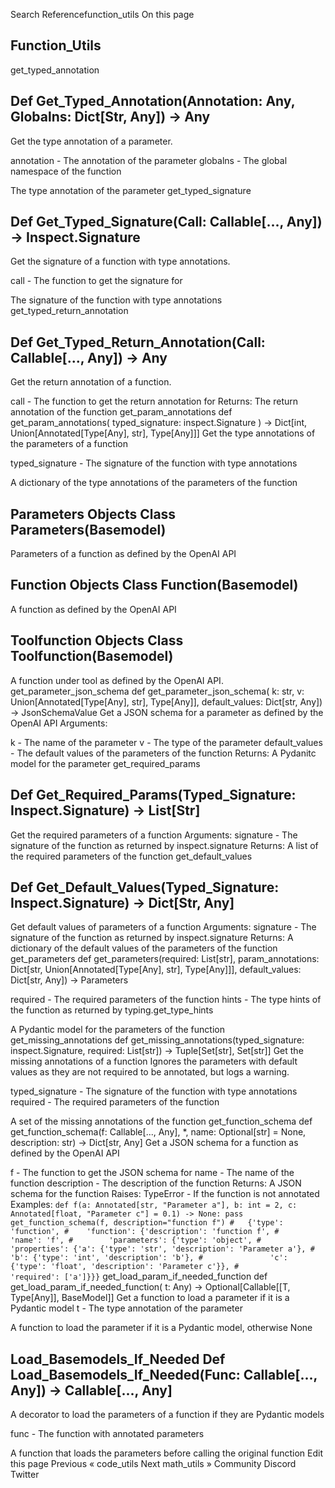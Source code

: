 Search Referencefunction_utils On this page

## Function_Utils

get_typed_annotation

## Def Get_Typed_Annotation(Annotation: Any, Globalns: Dict[Str, Any]) -> Any

Get the type annotation of a parameter.

annotation - The annotation of the parameter globalns - The global namespace of the function

The type annotation of the parameter get_typed_signature

## Def Get_Typed_Signature(Call: Callable[..., Any]) -> Inspect.Signature

Get the signature of a function with type annotations.

call - The function to get the signature for

The signature of the function with type annotations get_typed_return_annotation

## Def Get_Typed_Return_Annotation(Call: Callable[..., Any]) -> Any

Get the return annotation of a function.

call - The function to get the return annotation for Returns: The return annotation of the function get_param_annotations def get_param_annotations( typed_signature: inspect.Signature ) -> Dict[int, Union[Annotated[Type[Any], str], Type[Any]]]
Get the type annotations of the parameters of a function

typed_signature - The signature of the function with type annotations

A dictionary of the type annotations of the parameters of the function

## Parameters Objects Class Parameters(Basemodel)

Parameters of a function as defined by the OpenAI API

## Function Objects Class Function(Basemodel)

A function as defined by the OpenAI API

## Toolfunction Objects Class Toolfunction(Basemodel)

A function under tool as defined by the OpenAI API. get_parameter_json_schema def get_parameter_json_schema( k: str, v: Union[Annotated[Type[Any], str], Type[Any]], default_values: Dict[str, Any]) -> JsonSchemaValue Get a JSON schema for a parameter as defined by the OpenAI API Arguments:

k - The name of the parameter v - The type of the parameter default_values - The default values of the parameters of the function
Returns: A Pydanitc model for the parameter get_required_params

## Def Get_Required_Params(Typed_Signature: Inspect.Signature) -> List[Str]

Get the required parameters of a function Arguments:
signature - The signature of the function as returned by inspect.signature Returns: A list of the required parameters of the function get_default_values

## Def Get_Default_Values(Typed_Signature: Inspect.Signature) -> Dict[Str, Any]

Get default values of parameters of a function Arguments:
signature - The signature of the function as returned by inspect.signature Returns: A dictionary of the default values of the parameters of the function get_parameters def get_parameters(required: List[str], param_annotations: Dict[str, Union[Annotated[Type[Any], str], Type[Any]]], default_values: Dict[str, Any]) -> Parameters

required - The required parameters of the function hints - The type hints of the function as returned by typing.get_type_hints

A Pydantic model for the parameters of the function get_missing_annotations def get_missing_annotations(typed_signature: inspect.Signature, required: List[str]) -> Tuple[Set[str], Set[str]]
Get the missing annotations of a function Ignores the parameters with default values as they are not required to be annotated, but logs a warning.

typed_signature - The signature of the function with type annotations required - The required parameters of the function

A set of the missing annotations of the function get_function_schema def get_function_schema(f: Callable[..., Any], *, name: Optional[str] = None, description: str) -> Dict[str, Any]
Get a JSON schema for a function as defined by the OpenAI API

f - The function to get the JSON schema for name - The name of the function description - The description of the function Returns: A JSON schema for the function Raises:
TypeError - If the function is not annotated Examples:
``` def f(a: Annotated[str, "Parameter a"], b: int = 2, c: Annotated[float, "Parameter c"] = 0.1) -> None: pass get_function_schema(f, description="function f") #   {'type': 'function', #    'function': {'description': 'function f', #        'name': 'f', #        'parameters': {'type': 'object', #           'properties': {'a': {'type': 'str', 'description': 'Parameter a'}, #               'b': {'type': 'int', 'description': 'b'}, #               'c': {'type': 'float', 'description': 'Parameter c'}}, #           'required': ['a']}}} ```
get_load_param_if_needed_function def get_load_param_if_needed_function( t: Any) -> Optional[Callable[[T, Type[Any]], BaseModel]]
Get a function to load a parameter if it is a Pydantic model t - The type annotation of the parameter

A function to load the parameter if it is a Pydantic model, otherwise None

## Load_Basemodels_If_Needed Def Load_Basemodels_If_Needed(Func: Callable[..., Any]) -> Callable[..., Any]

A decorator to load the parameters of a function if they are Pydantic models

func - The function with annotated parameters

A function that loads the parameters before calling the original function Edit this page Previous « code_utils Next math_utils »
Community Discord Twitter